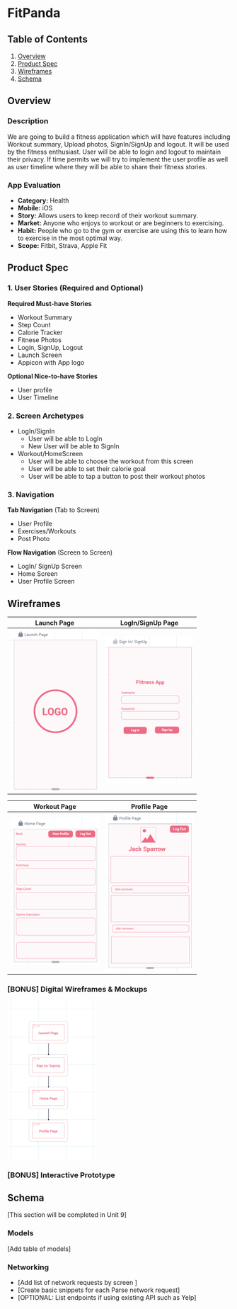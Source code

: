 # FitPanda

## Table of Contents
1. [Overview](#Overview)
1. [Product Spec](#Product-Spec)
1. [Wireframes](#Wireframes)
2. [Schema](#Schema)

## Overview
### Description
We are going to build a fitness application which will have features including Workout summary, Upload photos, SignIn/SignUp and logout. It will be used by the fitness enthusiast. User will be able to login and logout to maintain their privacy. If time permits we will try to implement the user profile as well as user timeline where they will be able to share their fitness stories. 

### App Evaluation
- **Category:** Health
- **Mobile:** iOS
- **Story:** Allows users to keep record of their workout summary.
- **Market:** Anyone who enjoys to workout or are beginners to exercising.
- **Habit:** People who go to the gym or exercise are using this to learn how to exercise in the most optimal way.
- **Scope:** Fitbit, Strava, Apple Fit

## Product Spec

### 1. User Stories (Required and Optional)

**Required Must-have Stories**

* Workout Summary
* Step Count
* Calorie Tracker
* Fitnese Photos
* Login, SignUp, Logout
* Launch Screen
* Appicon with App logo


**Optional Nice-to-have Stories**

* User profile
* User Timeline

### 2. Screen Archetypes

* LogIn/SignIn
   * User will be able to LogIn
   * New User will be able to SignIn
* Workout/HomeScreen
   * User will be able to choose the workout from this screen
   * User will be able to set their calorie goal 
   * User will be able to tap a button to post their workout photos

### 3. Navigation

**Tab Navigation** (Tab to Screen)

* User Profile
* Exercises/Workouts
* Post Photo

**Flow Navigation** (Screen to Screen)

* LogIn/ SignUp Screen
* Home Screen
* User Profile Screen

## Wireframes
Launch Page         |  LogIn/SignUp Page
:-------------------------:|:-------------------------:
<img src="https://github.com/CodePathGroup14/FitnessAPI/blob/main/1.jpeg" width=200> | <img src="https://github.com/CodePathGroup14/FitnessAPI/blob/main/2.jpeg" width=200>

Workout Page         |  Profile Page
:-------------------------:|:-------------------------:
<img src="https://github.com/CodePathGroup14/FitnessAPI/blob/main/3.jpeg" width=200> |  <img src="https://github.com/CodePathGroup14/FitnessAPI/blob/main/4.jpeg" width=200>


### [BONUS] Digital Wireframes & Mockups
<img src="https://github.com/CodePathGroup14/FitnessAPI/blob/main/5.jpeg" width=200>

### [BONUS] Interactive Prototype

## Schema 
[This section will be completed in Unit 9]
### Models
[Add table of models]
### Networking
- [Add list of network requests by screen ]
- [Create basic snippets for each Parse network request]
- [OPTIONAL: List endpoints if using existing API such as Yelp]
